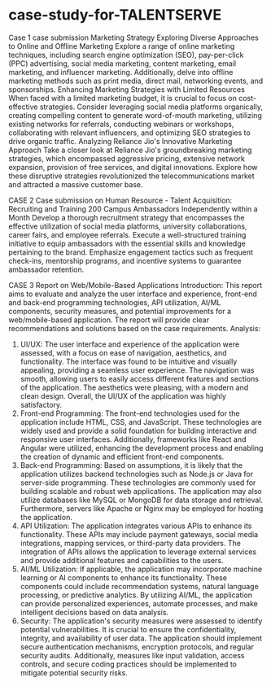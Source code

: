 # case-study-for-TALENTSERVE
Case 1
case submission Marketing Strategy
Exploring Diverse Approaches to Online and Offline Marketing
Explore a range of online marketing techniques, including search engine optimization (SEO), pay-per-click (PPC) advertising, social media marketing, content marketing, email marketing, and influencer marketing. Additionally, delve into offline marketing methods such as print media, direct mail, networking events, and sponsorships.
 Enhancing Marketing Strategies with Limited Resources
When faced with a limited marketing budget, it is crucial to focus on cost-effective strategies. Consider leveraging social media platforms organically, creating compelling content to generate word-of-mouth marketing, utilizing existing networks for referrals, conducting webinars or workshops, collaborating with relevant influencers, and optimizing SEO strategies to drive organic traffic.
 Analyzing Reliance Jio's Innovative Marketing Approach
Take a closer look at Reliance Jio's groundbreaking marketing strategies, which encompassed aggressive pricing, extensive network expansion, provision of free services, and digital innovations. Explore how these disruptive strategies revolutionized the telecommunications market and attracted a massive customer base.

CASE 2
Case submission on Human Resource - Talent Acquisition: Recruiting and Training 200 Campus Ambassadors Independently within a Month
Develop a thorough recruitment strategy that encompasses the effective utilization of social media platforms, university collaborations, career fairs, and employee referrals.
Execute a well-structured training initiative to equip ambassadors with the essential skills and knowledge pertaining to the brand.
Emphasize engagement tactics such as frequent check-ins, mentorship programs, and incentive systems to guarantee ambassador retention.

CASE 3
Report on Web/Mobile-Based Applications
Introduction:
This report aims to evaluate and analyze the user interface and experience, front-end and back-end programming technologies, API utilization, AI/ML components, security measures, and potential improvements for a web/mobile-based application. The report will provide clear recommendations and solutions based on the case requirements.
Analysis:
1. UI/UX:
The user interface and experience of the application were assessed, with a focus on ease of navigation, aesthetics, and functionality. The interface was found to be intuitive and visually appealing, providing a seamless user experience. The navigation was smooth, allowing users to easily access different features and sections of the application. The aesthetics were pleasing, with a modern and clean design. Overall, the UI/UX of the application was highly satisfactory.
2. Front-end Programming:
The front-end technologies used for the application include HTML, CSS, and JavaScript. These technologies are widely used and provide a solid foundation for building interactive and responsive user interfaces. Additionally, frameworks like React and Angular were utilized, enhancing the development process and enabling the creation of dynamic and efficient front-end components.
3. Back-end Programming:
Based on assumptions, it is likely that the application utilizes backend technologies such as Node.js or Java for server-side programming. These technologies are commonly used for building scalable and robust web applications. The application may also utilize databases like MySQL or MongoDB for data storage and retrieval. Furthermore, servers like Apache or Nginx may be employed for hosting the application.
4. API Utilization:
The application integrates various APIs to enhance its functionality. These APIs may include payment gateways, social media integrations, mapping services, or third-party data providers. The integration of APIs allows the application to leverage external services and provide additional features and capabilities to the users.
5. AI/ML Utilization:
If applicable, the application may incorporate machine learning or AI components to enhance its functionality. These components could include recommendation systems, natural language processing, or predictive analytics. By utilizing AI/ML, the application can provide personalized experiences, automate processes, and make intelligent decisions based on data analysis.
6. Security:
The application's security measures were assessed to identify potential vulnerabilities. It is crucial to ensure the confidentiality, integrity, and availability of user data. The application should implement secure authentication mechanisms, encryption protocols, and regular security audits. Additionally, measures like input validation, access controls, and secure coding practices should be implemented to mitigate potential security risks.

